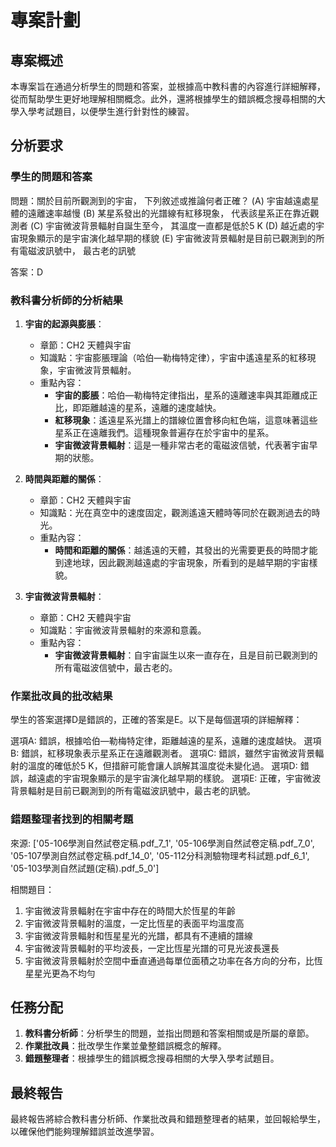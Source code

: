 # 專案計劃

## 專案概述

本專案旨在通過分析學生的問題和答案，並根據高中教科書的內容進行詳細解釋，從而幫助學生更好地理解相關概念。此外，還將根據學生的錯誤概念搜尋相關的大學入學考試題目，以便學生進行針對性的練習。

## 分析要求

### 學生的問題和答案
問題：關於目前所觀測到的宇宙， 下列敘述或推論何者正確？
(A) 宇宙越遠處星體的遠離速率越慢
(B) 某星系發出的光譜線有紅移現象， 代表該星系正在靠近觀測者
(C) 宇宙微波背景輻射自誕生至今， 其溫度一直都是低於5 K
(D) 越近處的宇宙現象顯示的是宇宙演化越早期的樣貌
(E) 宇宙微波背景輻射是目前已觀測到的所有電磁波訊號中， 最古老的訊號

答案：D

### 教科書分析師的分析結果
1. **宇宙的起源與膨脹**：
   - 章節：CH2 天體與宇宙
   - 知識點：宇宙膨脹理論（哈伯—勒梅特定律），宇宙中遙遠星系的紅移現象，宇宙微波背景輻射。
   - 重點內容：
     - **宇宙的膨脹**：哈伯—勒梅特定律指出，星系的遠離速率與其距離成正比，即距離越遠的星系，遠離的速度越快。
     - **紅移現象**：遙遠星系光譜上的譜線位置會移向紅色端，這意味著這些星系正在遠離我們。這種現象普遍存在於宇宙中的星系。
     - **宇宙微波背景輻射**：這是一種非常古老的電磁波信號，代表著宇宙早期的狀態。

2. **時間與距離的關係**：
   - 章節：CH2 天體與宇宙
   - 知識點：光在真空中的速度固定，觀測遙遠天體時等同於在觀測過去的時光。
   - 重點內容：
     - **時間和距離的關係**：越遙遠的天體，其發出的光需要更長的時間才能到達地球，因此觀測越遠處的宇宙現象，所看到的是越早期的宇宙樣貌。

3. **宇宙微波背景輻射**：
   - 章節：CH2 天體與宇宙
   - 知識點：宇宙微波背景輻射的來源和意義。
   - 重點內容：
     - **宇宙微波背景輻射**：自宇宙誕生以來一直存在，且是目前已觀測到的所有電磁波信號中，最古老的。

### 作業批改員的批改結果
學生的答案選擇D是錯誤的，正確的答案是E。以下是每個選項的詳細解釋：

選項A: 錯誤，根據哈伯—勒梅特定律，距離越遠的星系，遠離的速度越快。
選項B: 錯誤，紅移現象表示星系正在遠離觀測者。
選項C: 錯誤，雖然宇宙微波背景輻射的溫度的確低於5 K，但措辭可能會讓人誤解其溫度從未變化過。
選項D: 錯誤，越遠處的宇宙現象顯示的是宇宙演化越早期的樣貌。
選項E: 正確，宇宙微波背景輻射是目前已觀測到的所有電磁波訊號中，最古老的訊號。

### 錯題整理者找到的相關考題
來源: ['05-106學測自然試卷定稿.pdf_7_1', '05-106學測自然試卷定稿.pdf_7_0', '05-107學測自然試卷定稿.pdf_14_0', '05-112分科測驗物理考科試題.pdf_6_1', '05-103學測自然試題(定稿).pdf_5_0']

相關題目：

1. 宇宙微波背景輻射在宇宙中存在的時間大於恆星的年齡
2. 宇宙微波背景輻射的溫度，一定比恆星的表面平均溫度高
3. 宇宙微波背景輻射和恆星星光的光譜，都具有不連續的譜線
4. 宇宙微波背景輻射的平均波長，一定比恆星光譜的可見光波長還長
5. 宇宙微波背景輻射於空間中垂直通過每單位面積之功率在各方向的分布，比恆星星光更為不均勻

## 任務分配

1. **教科書分析師**：分析學生的問題，並指出問題和答案相關或是所屬的章節。
2. **作業批改員**：批改學生作業並彙整錯誤概念的解釋。
3. **錯題整理者**：根據學生的錯誤概念搜尋相關的大學入學考試題目。

## 最終報告

最終報告將綜合教科書分析師、作業批改員和錯題整理者的結果，並回報給學生，以確保他們能夠理解錯誤並改進學習。